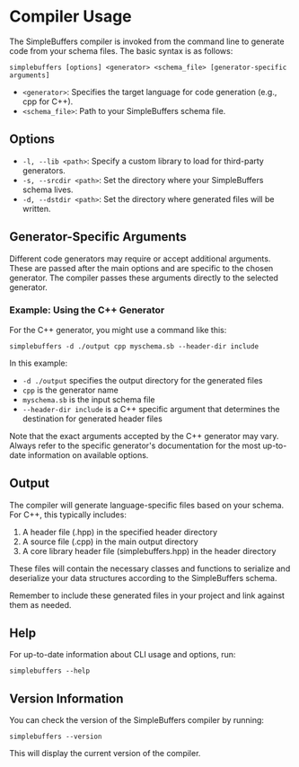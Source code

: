 # Compiler Usage

The SimpleBuffers compiler is invoked from the command line to generate code from your schema files.
The basic syntax is as follows:

```
simplebuffers [options] <generator> <schema_file> [generator-specific arguments]
```

- `<generator>`: Specifies the target language for code generation (e.g., cpp for C++).
- `<schema_file>`: Path to your SimpleBuffers schema file.

## Options

- `-l, --lib <path>`: Specify a custom library to load for third-party generators.
- `-s, --srcdir <path>`: Set the directory where your SimpleBuffers schema lives.
- `-d, --dstdir <path>`: Set the directory where generated files will be written.

## Generator-Specific Arguments

Different code generators may require or accept additional arguments. These are passed after the
main options and are specific to the chosen generator. The compiler passes these arguments directly
to the selected generator.

### Example: Using the C++ Generator

For the C++ generator, you might use a command like this:

```
simplebuffers -d ./output cpp myschema.sb --header-dir include
```

In this example:

- `-d ./output` specifies the output directory for the generated files
- `cpp` is the generator name
- `myschema.sb` is the input schema file
- `--header-dir include` is a C++ specific argument that determines the destination for generated
  header files

Note that the exact arguments accepted by the C++ generator may vary. Always refer to the specific
generator's documentation for the most up-to-date information on available options.

## Output

The compiler will generate language-specific files based on your schema. For C++, this typically
includes:

1. A header file (.hpp) in the specified header directory
2. A source file (.cpp) in the main output directory
3. A core library header file (simplebuffers.hpp) in the header directory

These files will contain the necessary classes and functions to serialize and deserialize your data
structures according to the SimpleBuffers schema.

Remember to include these generated files in your project and link against them as needed.

## Help

For up-to-date information about CLI usage and options, run:

```
simplebuffers --help
```

## Version Information

You can check the version of the SimpleBuffers compiler by running:

```
simplebuffers --version
```

This will display the current version of the compiler.
